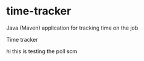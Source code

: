 # time-tracker
Java (Maven) application for tracking time on the job

Time tracker



hi this is testing the poll scm
